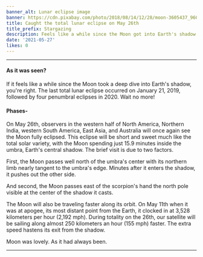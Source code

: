 ```yaml
---
banner_alt: Lunar eclipse image
banner: https://cdn.pixabay.com/photo/2018/08/14/12/28/moon-3605437_960_720.jpg
title: Caught the total lunar eclipse on May 26th
title_prefix: Stargazing
description: Feels like a while since the Moon got into Earth's shadow.
date: '2021-05-27'
likes: 0
---
```


--- 

#### As it was seen?
If it feels like a while since the Moon took a deep dive into Earth's shadow, you're right. The last total lunar eclipse occurred on January 21, 2019, followed by four penumbral eclipses in 2020. Wait no more!

#### Phases-
On May 26th, observers in the western half of North America, Northern India, western South America, East Asia, and Australia will once again see the Moon fully eclipsed. This eclipse will be short and sweet much like the total solar variety, with the Moon spending just 15.9 minutes inside the umbra, Earth's central shadow. The brief visit is due to two factors.

First, the Moon passes well north of the umbra's center with its northern limb nearly tangent to the umbra's edge. Minutes after it enters the shadow, it pushes out the other side.

And second, the Moon passes east of the scorpion's hand the north pole visible at the center of the shadow it casts.

<XStreamable id="ckp1ph" title="The phases of the Moon" />

The Moon will also be traveling faster along its orbit. On May 11th when it was at apogee, its most distant point from the Earth, it clocked in at 3,528 kilometers per hour (2,192 mph). During totality on the 26th, our satellite will be sailing along almost 250 kilometers an hour (155 mph) faster. The extra speed hastens its exit from the shadow. 

Moon was lovely. As it had always been.

---
